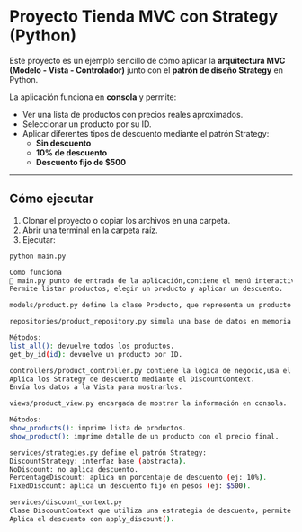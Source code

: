 # Proyecto Tienda MVC con Strategy (Python)

Este proyecto es un ejemplo sencillo de cómo aplicar la **arquitectura MVC (Modelo - Vista - Controlador)** junto con el **patrón de diseño Strategy** en Python.

La aplicación funciona en **consola** y permite:
- Ver una lista de productos con precios reales aproximados.
- Seleccionar un producto por su ID.
- Aplicar diferentes tipos de descuento mediante el patrón Strategy:
  - **Sin descuento**
  - **10% de descuento**
  - **Descuento fijo de $500**

---

##  Cómo ejecutar

1. Clonar el proyecto o copiar los archivos en una carpeta.
2. Abrir una terminal en la carpeta raíz.
3. Ejecutar:

```bash
python main.py

Como funciona 
🔹 main.py punto de entrada de la aplicación,contiene el menú interactivo para el usuario.
Permite listar productos, elegir un producto y aplicar un descuento.

models/product.py define la clase Producto, que representa un producto con: id,name,precio

repositories/product_repository.py simula una base de datos en memoria con productos reales y precios.

Métodos:
list_all(): devuelve todos los productos.
get_by_id(id): devuelve un producto por ID.

controllers/product_controller.py contiene la lógica de negocio,usa el repositorio para obtener productos.
Aplica los Strategy de descuento mediante el DiscountContext.
Envía los datos a la Vista para mostrarlos.

views/product_view.py encargada de mostrar la información en consola.

Métodos:
show_products(): imprime lista de productos.
show_product(): imprime detalle de un producto con el precio final.

services/strategies.py define el patrón Strategy:
DiscountStrategy: interfaz base (abstracta).
NoDiscount: no aplica descuento.
PercentageDiscount: aplica un porcentaje de descuento (ej: 10%).
FixedDiscount: aplica un descuento fijo en pesos (ej: $500).

services/discount_context.py
Clase DiscountContext que utiliza una estrategia de descuento, permite cambiar la estrategia en tiempo de ejecución con set_strategy().
Aplica el descuento con apply_discount().
